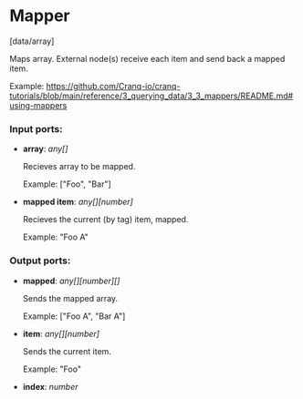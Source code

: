 # Mapper

[data/array]

Maps array. External node(s) receive each item and send back a mapped item.

Example:
https://github.com/Cranq-io/cranq-tutorials/blob/main/reference/3_querying_data/3_3_mappers/README.md#using-mappers

### Input ports:

* __array__: _any[]_

    Recieves array to be mapped.
    
    Example:
    ["Foo", "Bar"]



* __mapped item__: _any[][number]_

    Recieves the current (by tag) item, mapped.
    
    Example:
    "Foo A"



### Output ports:

* __mapped__: _any[][number][]_

    Sends the mapped array.
    
    Example:
    ["Foo A", "Bar A"]



* __item__: _any[][number]_

    Sends the current item.
    
    Example:
    "Foo"



* __index__: _number_



